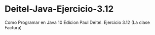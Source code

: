 # Deitel-Java-Ejercicio-3.12
Como Programar en Java 10 Edicion Paul Deitel. Ejercicio 3.12 (La clase Factura)
